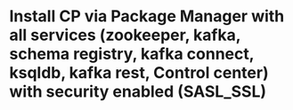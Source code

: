 # Install CP via Package Manager with all services (zookeeper, kafka, schema registry, kafka connect, ksqldb, kafka rest, Control center) with security enabled (SASL_SSL)
